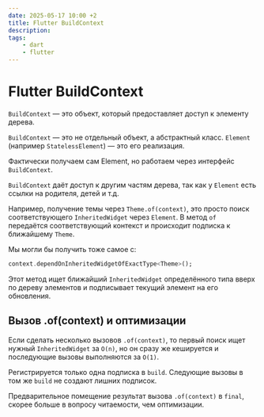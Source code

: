 ```yaml
---
date: 2025-05-17 10:00 +2
title: Flutter BuildContext
description:
tags:
    - dart
    - flutter
---
```


# Flutter BuildContext

`BuildContext` — это объект, который предоставляет доступ к элементу дерева.

`BuildContext` — это не отдельный объект, а абстрактный класс.
`Element` (например `StatelessElement`) — это его реализация.

Фактически получаем сам Element, но работаем через интерфейс `BuildContext`.

`BuildContext` даёт доступ к другим частям дерева, так как у `Element` есть ссылки на родителя, детей и т.д.

Например, получение темы через `Theme.of(context)`,
это просто поиск соответствующего `InheritedWidget` через `Element`. 
В метод `of` передаётся соответствующий контекст и
происходит подписка к ближайшему `Theme`.

Мы могли бы получить тоже самое с:

```dart
context.dependOnInheritedWidgetOfExactType<Theme>();
```

Этот метод ищет ближайший `InheritedWidget` определённого типа вверх по дереву элементов и подписывает текущий элемент на его обновления.

## Вызов .of(context) и оптимизации

Если сделать несколько вызовов `.of(context)`, то первый поиск ищет нужный `InheritedWidget` за `O(n)`, но он сразу же кешируется
и последующие вызовы выполняются за `O(1)`.

Регистрируется только одна подписка в `build`.
Следующие вызовы в том же `build` не создают лишних подписок.

Предварительное помещение результат вызова `.of(context)` в `final`, 
скорее больше в вопросу читаемости, чем оптимизации.